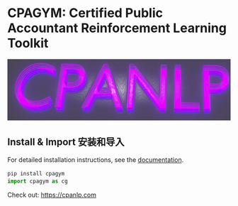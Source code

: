 # CPAGYM: Certified Public Accountant Reinforcement Learning Toolkit

[![](https://raw.githubusercontent.com/accounting-intelligent-ai/cpanlp/main/cpanlp.png)](https://cpanlp.com)

## Install & Import 安装和导入
For detailed installation instructions, see the
[documentation](https://cpanlp.com/documentation).
```python
pip install cpagym
import cpagym as cg
```


Check out: https://cpanlp.com